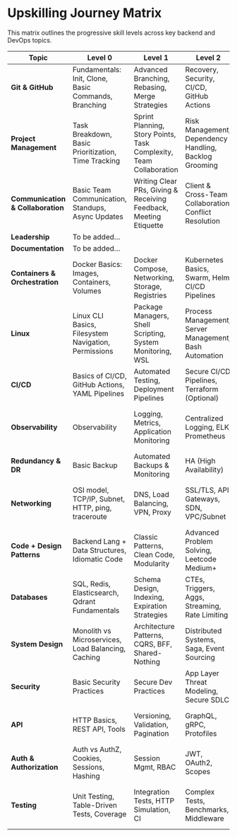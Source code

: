 # Upskilling Journey Matrix

This matrix outlines the progressive skill levels across key backend and DevOps topics.

| Topic                             | Level 0                                           | Level 1                                                   | Level 2                                                  | Level 3                                                     | Level 4                                                         |
|----------------------------------|--------------------------------------------------|------------------------------------------------------------|-----------------------------------------------------------|---------------------------------------------------------------|------------------------------------------------------------------|
| **Git & GitHub**                 | Fundamentals: Init, Clone, Basic Commands, Branching | Advanced Branching, Rebasing, Merge Strategies            | Recovery, Security, CI/CD, GitHub Actions                | GitOps, Enterprise Git Strategies, Large Codebases            | Deep Git Internals, Large-Scale GitOps, Custom Automation       |
| **Project Management**           | Task Breakdown, Basic Prioritization, Time Tracking | Sprint Planning, Story Points, Task Complexity, Team Collaboration | Risk Management, Dependency Handling, Backlog Grooming   | Cross-Team Collaboration, Release Planning, Scaling Agile     | Large-Scale Planning, Engineering Leadership, Metrics-Driven Decisions |
| **Communication & Collaboration** | Basic Team Communication, Standups, Async Updates | Writing Clear PRs, Giving & Receiving Feedback, Meeting Etiquette | Client & Cross-Team Collaboration, Conflict Resolution   | Knowledge Sharing, Mentorship, Public Speaking, Documentation Mastery | Leadership Communication, Technical Writing, Developer Advocacy |
| **Leadership**                   | To be added…                                     |                                                            |                                                           |                                                               |                                                                  |
| **Documentation**               | To be added…                                     |                                                            |                                                           |                                                               |                                                                  |
| **Containers & Orchestration**  | Docker Basics: Images, Containers, Volumes       | Docker Compose, Networking, Storage, Registries           | Kubernetes Basics, Swarm, Helm, CI/CD Pipelines          | Kubernetes Advanced: Scaling, Security, Observability         | Enterprise Kubernetes: Multi-Cluster, Custom Operators         |
| **Linux**                        | Linux CLI Basics, Filesystem Navigation, Permissions | Package Managers, Shell Scripting, System Monitoring, WSL | Process Management, Server Management, Bash Automation   | Virtualization, Containerization, Security Hardening          | Kernel Customization, Infra as Code, Large-Scale Automation    |
| **CI/CD**                        | Basics of CI/CD, GitHub Actions, YAML Pipelines  | Automated Testing, Deployment Pipelines                   | Secure CI/CD Pipelines, Terraform (Optional)             | Multi-Environment Pipelines, Self-Hosted Runners              | Enterprise CI/CD, Full Infra Automation                        |
| **Observability**               | Observability                                    | Logging, Metrics, Application Monitoring                  | Centralized Logging, ELK, Prometheus                     | Full Observability Stack, OpenTelemetry, Alerting             | AI-Based Monitoring, Infra Health Automation                  |
| **Redundancy & DR**             | Basic Backup                                     | Automated Backups & Monitoring                            | HA (High Availability)                                   | DR Planning                                                   | Self-Healing, Multi-Region Active-Active                       |
| **Networking**                  | OSI model, TCP/IP, Subnet, HTTP, ping, traceroute | DNS, Load Balancing, VPN, Proxy                          | SSL/TLS, API Gateways, SDN, VPC/Subnet                   | K8s Network Models, Service Mesh, Zero Trust                  | Multi-cloud, Custom Protocols, Global Traffic Mgmt            |
| **Code + Design Patterns**      | Backend Lang + Data Structures, Idiomatic Code   | Classic Patterns, Clean Code, Modularity                 | Advanced Problem Solving, Leetcode Medium+               | Code Quality Reviews, Long-Term Maintainability               | Org-wide Architecture & Best Practices                         |
| **Databases**                   | SQL, Redis, Elasticsearch, Qdrant Fundamentals   | Schema Design, Indexing, Expiration Strategies            | CTEs, Triggers, Aggs, Streaming, Rate Limiting           | Read/Write Replication, Multi-layered Caching, TLS tuning     | Distributed DBs, Monitoring, Multimodal Search, Multi-Region   |
| **System Design**               | Monolith vs Microservices, Load Balancing, Caching | Architecture Patterns, CQRS, BFF, Shared-Nothing         | Distributed Systems, Saga, Event Sourcing                | Sharding, Geospatial, Streaming Systems                        | Multi-Region, Global Consistency, Custom Algorithms            |
| **Security**                    | Basic Security Practices                          | Secure Dev Practices                                      | App Layer Threat Modeling, Secure SDLC                   | Continuous Security & Monitoring                              | Zero Trust, Offensive Readiness                               |
| **API**                         | HTTP Basics, REST API, Tools                      | Versioning, Validation, Pagination                        | GraphQL, gRPC, Protofiles                                | Tokens, Gateways, RBAC, Rate Limits                           | Federated APIs, Lifecycle Mgmt, Multi-Team Compatibility       |
| **Auth & Authorization**        | Auth vs AuthZ, Cookies, Sessions, Hashing         | Session Mgmt, RBAC                                        | JWT, OAuth2, Scopes                                      | SSO, OAuth2, MFA, Protocols                                   | Passwordless, WebAuthn, Zero-Trust, Logging                    |
| **Testing**                     | Unit Testing, Table-Driven Tests, Coverage        | Integration Tests, HTTP Simulation, CI                    | Complex Tests, Benchmarks, Middleware                    | End-to-End Tests, Container-based Integration                 | Performance, Security, Chaos Testing                          |